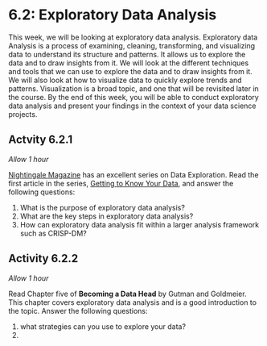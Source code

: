 # 6.2: Exploratory Data Analysis

This week, we will be looking at exploratory data analysis. Exploratory data Analysis is a process of examining, cleaning, transforming, and visualizing data to understand its structure and patterns. It allows us to explore the data and to draw insights from it. We will look at the different techniques and tools that we can use to explore the data and to draw insights from it. We will also look at how to visualize data to quickly explore trends and patterns. Visualization is a broad topic, and one that will be revisited later in the course. By the end of this week, you will be able to conduct exploratory data analysis and present your findings in the context of your data science projects.

## Actvity 6.2.1
_Allow 1 hour_

[Nightingale Magazine](https://nightingaledvs.com/) has an excellent series on Data Exploration. Read the first article in the series, [Getting to Know Your Data](https://nightingaledvs.com/data-exploration-step-1-getting-to-know-your-data/), and answer the following questions:


1. What is the purpose of exploratory data analysis?
2. What are the key steps in exploratory data analysis?
3. How can exploratory data analysis fit within a larger analysis framework such as CRISP-DM?

<!--Todo: introduce a framework-->
## Activity 6.2.2
_Allow 1 hour_

Read Chapter five of **Becoming a Data Head** by Gutman and Goldmeier. This chapter covers exploratory data analysis and is a good introduction to the topic. Answer the following questions:

1. what strategies can you use to explore your data?
2. 


